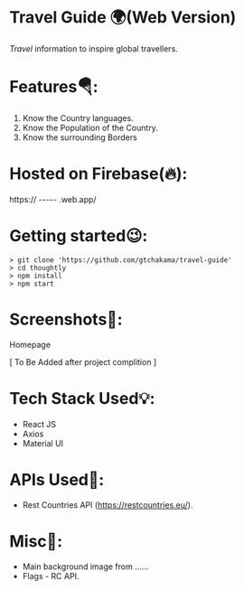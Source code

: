 
# Travel Guide 🌍(Web Version)
 _Travel_ information to inspire global travellers.

# Features🪂:
 1. Know the Country languages.
 2. Know the Population of the Country.
 3. Know the surrounding Borders

# Hosted on Firebase(🔥):
https:// -----  .web.app/

# Getting started😉:
```
> git clone 'https://github.com/gtchakama/travel-guide'
> cd thoughtly
> npm install
> npm start
```

# Screenshots📼:

 Homepage
 
[ To Be Added after project complition ]



# Tech Stack Used💡:
 - React JS
 - Axios
 - Material UI

# APIs Used🔮:

* Rest Countries API (https://restcountries.eu/).

# Misc🎈:

* Main background image from ...... 
* Flags - RC API.